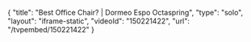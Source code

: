 {
    "title": "Best Office Chair? | Dormeo Espo Octaspring",
    "type": "solo",
    "layout": "iframe-static",
    "videoId": "150221422",
    "url": "\/tvpembed\/150221422"
}
